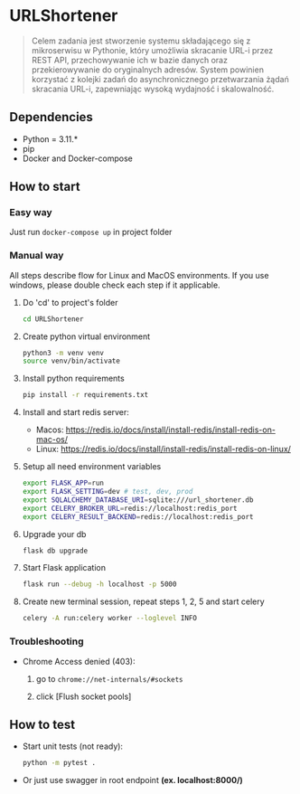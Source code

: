 # URLShortener
> Celem zadania jest stworzenie systemu składającego się z mikroserwisu w
Pythonie, który umożliwia skracanie URL-i przez REST API,
przechowywanie ich w bazie danych oraz przekierowywanie do
oryginalnych adresów. System powinien korzystać z kolejki zadań do
asynchronicznego przetwarzania żądań skracania URL-i, zapewniając
wysoką wydajność i skalowalność.

## Dependencies

* Python = 3.11.*
* pip
* Docker and Docker-compose

## How to start

### Easy way

Just run `docker-compose up` in project folder

### Manual way

All steps describe flow for Linux and MacOS environments. If you use windows, please double check each step if it applicable.

1. Do 'cd' to project's folder

    ```bash
    cd URLShortener
    ```

2. Create python virtual environment

    ```bash
    python3 -m venv venv
    source venv/bin/activate
    ```

3. Install python requirements

    ```bash
    pip install -r requirements.txt
    ```

4. Install and start redis server:

    * Macos: https://redis.io/docs/install/install-redis/install-redis-on-mac-os/
    * Linux: https://redis.io/docs/install/install-redis/install-redis-on-linux/

5. Setup all need environment variables

    ```bash
    export FLASK_APP=run
    export FLASK_SETTING=dev # test, dev, prod
    export SQLALCHEMY_DATABASE_URI=sqlite:///url_shortener.db
    export CELERY_BROKER_URL=redis://localhost:redis_port
    export CELERY_RESULT_BACKEND=redis://localhost:redis_port
    ```

6. Upgrade your db

    ```bash
    flask db upgrade
    ```

7. Start Flask application

    ```bash
    flask run --debug -h localhost -p 5000
    ```

8. Create new terminal session, repeat steps 1, 2, 5 and start celery

    ```bash
    celery -A run:celery worker --loglevel INFO
    ```

### Troubleshooting

* Chrome Access denied (403):

    1. go to `chrome://net-internals/#sockets`

    2. click [Flush socket pools]

## How to test

* Start unit tests (not ready):

    ```bash
    python -m pytest .
    ```

* Or just use swagger in root endpoint **(ex. localhost:8000/)**
